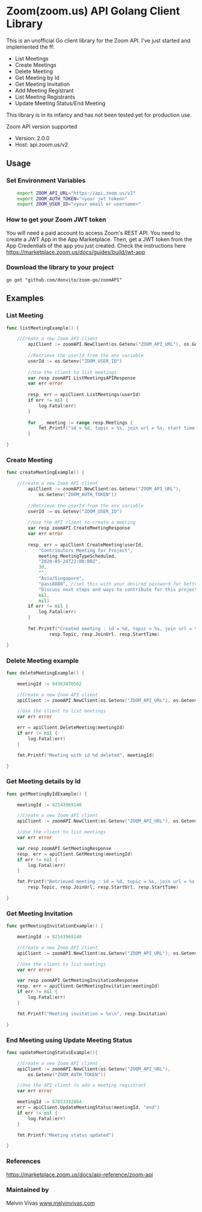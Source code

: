 # Zoom(zoom.us) API Golang Client Library

This is an unofficial Go client library for the Zoom API. I've just started and implemented the ff:

- List Meetings
- Create Meetings
- Delete Meeting
- Get Meeting by Id
- Get Meeting Invitation
- Add Meeting Registrant
- List Meeting Registrants
- Update Meeting Status/End Meeting

This library is in its infancy and has not been tested yet for production use.

Zoom API version supported
- Version: 2.0.0
- Host: api.zoom.us/v2

## Usage

### Set Environment Variables

```bash
    export ZOOM_API_URL="https://api.zoom.us/v2"
    export ZOOM_AUTH_TOKEN="<your jwt token>" 
    export ZOOM_USER_ID="<your email or username>" 
```

### How to get your Zoom JWT token
You will need a paid account to access Zoom's REST API.  You need to create a JWT App in the App Marketplace. 
Then, get a JWT token from the App Credentials of the app you just created.  Check the instructions here 
https://marketplace.zoom.us/docs/guides/build/jwt-app

### Download the library to your project
```
go get "github.com/donvito/zoom-go/zoomAPI"
```

## Examples

### List Meeting
```go
func listMeetingExample() {

	//Create a new Zoom API client
    	apiClient := zoomAPI.NewClient(os.Getenv("ZOOM_API_URL"), os.Getenv("ZOOM_AUTH_TOKEN"))
    
    	//Retrieve the userId from the env variable
    	userId := os.Getenv("ZOOM_USER_ID")
    
    	//Use the client to list meetings
    	var resp zoomAPI.ListMeetingsAPIResponse
    	var err error
    
    	resp, err = apiClient.ListMeetings(userId)
    	if err != nil {
    		log.Fatal(err)
    	}
    
    	for _, meeting := range resp.Meetings {
    		fmt.Printf("id = %d, topic = %s, join url = %s, start time = %s\n", meeting.Id, meeting.Topic, meeting.JoinUrl, meeting.StartTime)
    	}

}

```

### Create Meeting
```go
func createMeetingExample() {

	//Create a new Zoom API client
    	apiClient := zoomAPI.NewClient(os.Getenv("ZOOM_API_URL"),
    		os.Getenv("ZOOM_AUTH_TOKEN"))
    
    	//Retrieve the userId from the env variable
    	userId := os.Getenv("ZOOM_USER_ID")
    
    	//Use the API client to create a meeting
    	var resp zoomAPI.CreateMeetingResponse
    	var err error
    
    	resp, err = apiClient.CreateMeeting(userId,
    		"Contributors Meeting for Project",
    		meeting.MeetingTypeScheduled,
    		"2020-05-24T22:00:00Z",
    		30,
    		"",
    		"Asia/Singapore",
    		"pass8888", //set this with your desired password for better security, max 8 chars
    		"Discuss next steps and ways to contribute for this project.",
    		nil,
    		nil)
    	if err != nil {
    		log.Fatal(err)
    	}
    
    	fmt.Printf("Created meeting : id = %d, topic = %s, join url = %s, start time = %s\n", resp.Id, 
                resp.Topic, resp.JoinUrl, resp.StartTime)

}
```

### Delete Meeting example
```go
func deleteMeetingExample() {

	meetingId := 84363870562

	//Create a new Zoom API client
	apiClient := zoomAPI.NewClient(os.Getenv("ZOOM_API_URL"), os.Getenv("ZOOM_AUTH_TOKEN"))

	//Use the client to list meetings
	var err error

	err = apiClient.DeleteMeeting(meetingId)
	if err != nil {
		log.Fatal(err)
	}

	fmt.Printf("Meeting with id %d deleted", meetingId)

}
```
### Get Meeting details by Id
```go
func getMeetingByIdExample() {

	meetingId := 82143969140

	//Create a new Zoom API client
	apiClient := zoomAPI.NewClient(os.Getenv("ZOOM_API_URL"), os.Getenv("ZOOM_AUTH_TOKEN"))

	//Use the client to list meetings
	var err error

	var resp zoomAPI.GetMeetingResponse
	resp, err = apiClient.GetMeeting(meetingId)
	if err != nil {
		log.Fatal(err)
	}

	fmt.Printf("Retrieved meeting : id = %d, topic = %s, join url = %s, start url = %s, start time = %s\n", resp.Id,
		resp.Topic, resp.JoinUrl, resp.StartUrl, resp.StartTime)

}
```

### Get Meeting Invitation
```go
func getMeetingInvitationExample() {

	meetingId := 82143969140

	//Create a new Zoom API client
	apiClient := zoomAPI.NewClient(os.Getenv("ZOOM_API_URL"), os.Getenv("ZOOM_AUTH_TOKEN"))

	//Use the client to list meetings
	var err error

	var resp zoomAPI.GetMeetingInvitationResponse
	resp, err = apiClient.GetMeetingInvitation(meetingId)
	if err != nil {
		log.Fatal(err)
	}

	fmt.Printf("Meeting invitation = %s\n", resp.Invitation)

}
```

### End Meeting using Update Meeting Status
```go
func updateMeetingStatusExample(){

	//Create a new Zoom API client
	apiClient := zoomAPI.NewClient(os.Getenv("ZOOM_API_URL"),
		os.Getenv("ZOOM_AUTH_TOKEN"))

	//Use the API client to add a meeting registrant
	var err error

	meetingId := 87853332664
	err = apiClient.UpdateMeetingStatus(meetingId, "end")
	if err != nil {
		log.Fatal(err)
	}

	fmt.Printf("Meeting status updated")

}
```

### References
https://marketplace.zoom.us/docs/api-reference/zoom-api

### Maintained by
Melvin Vivas www.melvinvivas.com
